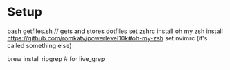 # Setup

bash getfiles.sh // gets and stores dotfiles
set zshrc
install oh my zsh
install https://github.com/romkatv/powerlevel10k#oh-my-zsh
set nvimrc (it's called something else)

brew install ripgrep # for live_grep